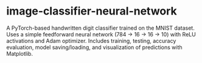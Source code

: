 # image-classifier-neural-network
A PyTorch-based handwritten digit classifier trained on the MNIST dataset. Uses a simple feedforward neural network (784 → 16 → 16 → 10) with ReLU activations and Adam optimizer. Includes training, testing, accuracy evaluation, model saving/loading, and visualization of predictions with Matplotlib.
